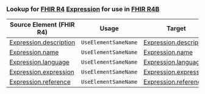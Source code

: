 ### Lookup for [FHIR R4](https://hl7.org/fhir/R4/) [Expression](https://hl7.org/fhir/R4/Expression.html) for use in [FHIR R4B](https://hl7.org/fhir/R4B/)

| Source Element (FHIR R4) | Usage | Target |
| -------------- | ----- | ------ |
| [Expression.description](https://hl7.org/fhir/R4/Expression.html#resource) | `UseElementSameName` | [Expression.description](https://hl7.org/fhir/R4B/Expression.html#resource) |
| [Expression.name](https://hl7.org/fhir/R4/Expression.html#resource) | `UseElementSameName` | [Expression.name](https://hl7.org/fhir/R4B/Expression.html#resource) |
| [Expression.language](https://hl7.org/fhir/R4/Expression.html#resource) | `UseElementSameName` | [Expression.language](https://hl7.org/fhir/R4B/Expression.html#resource) |
| [Expression.expression](https://hl7.org/fhir/R4/Expression.html#resource) | `UseElementSameName` | [Expression.expression](https://hl7.org/fhir/R4B/Expression.html#resource) |
| [Expression.reference](https://hl7.org/fhir/R4/Expression.html#resource) | `UseElementSameName` | [Expression.reference](https://hl7.org/fhir/R4B/Expression.html#resource) |
